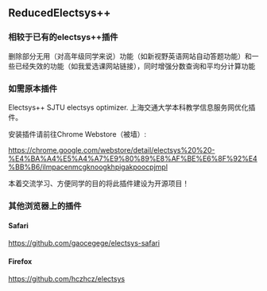 ## ReducedElectsys++

### 相较于已有的electsys++插件
删除部分无用（对高年级同学来说）功能（如新视野英语网站自动答题功能）和一些已经失效的功能（如我爱选课网站链接），同时增强分数查询和平均分计算功能

### 如需原本插件

Electsys++ SJTU electsys optimizer.
上海交通大学本科教学信息服务网优化插件。

安装插件请前往Chrome Webstore（被墙）:

https://chrome.google.com/webstore/detail/electsys%20%20-%E4%BA%A4%E5%A4%A7%E9%80%89%E8%AF%BE%E6%8F%92%E4%BB%B6/ilmpacenmcgknoogkhpigakpoocpjmpl

本着交流学习、方便同学的目的将此插件建设为开源项目！




### 其他浏览器上的插件

#### Safari
https://github.com/gaocegege/electsys-safari

#### Firefox
https://github.com/hczhcz/electsys

